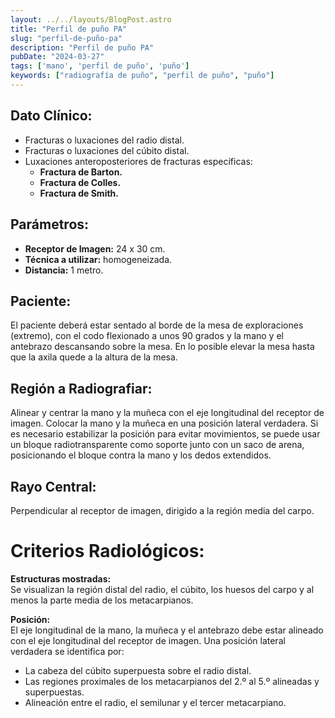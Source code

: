 ```yaml
---
layout: ../../layouts/BlogPost.astro
title: "Perfil de puño PA"
slug: "perfil-de-puño-pa"
description: "Perfil de puño PA"
pubDate: "2024-03-27"
tags: ['mano', 'perfil de puño', 'puño']
keywords: ["radiografía de puño", "perfil de puño", "puño"]
---
```

<h2 id="dato-cl-nico-">Dato Clínico:</h2>
<ul>
<li>Fracturas o luxaciones del radio distal.</li>
<li>Fracturas o luxaciones del cúbito distal.</li>
<li>Luxaciones anteroposteriores de fracturas específicas:<ul>
<li><strong>Fractura de Barton.</strong></li>
<li><strong>Fractura de Colles.</strong></li>
<li><strong>Fractura de Smith.</strong></li>
</ul>
</li>
</ul>
<h2 id="par-metros-">Parámetros:</h2>
<ul>
<li><strong>Receptor de Imagen:</strong> 24 x 30 cm.</li>
<li><strong>Técnica a utilizar:</strong> homogeneizada.</li>
<li><strong>Distancia:</strong> 1 metro.</li>
</ul>
<h2 id="paciente-">Paciente:</h2>
<p>El paciente deberá estar sentado al borde de la mesa de exploraciones (extremo), con el codo flexionado a unos 90 grados y la mano y el antebrazo descansando sobre la mesa. En lo posible elevar la mesa hasta que la axila quede a la altura de la mesa.</p>
<h2 id="regi-n-a-radiografiar-">Región a Radiografiar:</h2>
<p>Alinear y centrar la mano y la muñeca con el eje longitudinal del receptor de imagen. Colocar la mano y la muñeca en una posición lateral verdadera. Si es necesario estabilizar la posición para evitar movimientos, se puede usar un bloque radiotransparente como soporte junto con un saco de arena, posicionando el bloque contra la mano y los dedos extendidos.</p>
<h2 id="rayo-central-">Rayo Central:</h2>
<p>Perpendicular al receptor de imagen, dirigido a la región media del carpo.</p>
<h1 id="criterios-radiol-gicos-">Criterios Radiológicos:</h1>
<p><strong>Estructuras mostradas:</strong><br>Se visualizan la región distal del radio, el cúbito, los huesos del carpo y al menos la parte media de los metacarpianos.</p>
<p><strong>Posición:</strong><br>El eje longitudinal de la mano, la muñeca y el antebrazo debe estar alineado con el eje longitudinal del receptor de imagen. Una posición lateral verdadera se identifica por:</p>
<ul>
<li>La cabeza del cúbito superpuesta sobre el radio distal.</li>
<li>Las regiones proximales de los metacarpianos del 2.º al 5.º alineadas y superpuestas.</li>
<li>Alineación entre el radio, el semilunar y el tercer metacarpiano.</li>
</ul>
